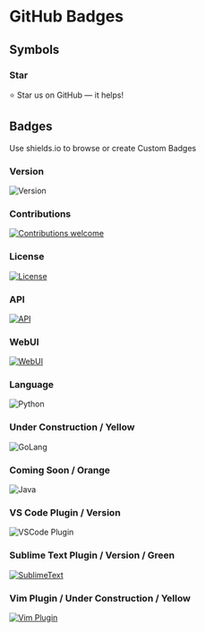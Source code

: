 GitHub Badges
======================

## Symbols
### Star
:star: Star us on GitHub — it helps!

## Badges
Use shields.io to browse or create Custom Badges

### Version
![Version](https://img.shields.io/badge/Version-Alpha-grey.svg)

### Contributions
[![Contributions welcome](https://img.shields.io/badge/contributions-welcome-brightgreen.svg)](https://github.com/omkarjc27/Snippet-Index/issues)

### License
[![License](https://img.shields.io/badge/license-MIT-blue.svg)](https://opensource.org/licenses/MIT)

### API
[![API](https://img.shields.io/badge/API-v0.1.0-brightgreen.svg)](https://snip-index.herokuapp.com/)

### WebUI
[![WebUI](https://img.shields.io/badge/WebUI-Working-brightgreen.svg)](https://snip-index.herokuapp.com/)

### Language
![Python](https://img.shields.io/badge/Python-Supported-brightgreen.svg)

### Under Construction / Yellow
![GoLang](https://img.shields.io/badge/GoLang-UnderConstruction-yellow.svg)

### Coming Soon / Orange
![Java](https://img.shields.io/badge/Java-ComingSoon...-orange.svg)

### VS Code Plugin / Version
![VSCode Plugin](https://img.shields.io/badge/VSCodePlugin-v1.0.0-brightgreen.svg)

### Sublime Text Plugin / Version / Green
[![SublimeText](https://img.shields.io/badge/SublimTextPlugin-v1.0.3-brightgreen.svg)](https://github.com/omkarjc27/sublime-snipet-index)

### Vim Plugin / Under Construction / Yellow
[![Vim Plugin](https://img.shields.io/badge/VimPlugin-UnderConstruction-yellow.svg)](https://github.com/horwreed/Snippit-vim)


